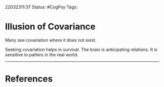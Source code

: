 22032311:37
Status:  #CogPsy 
Tags: 

# Illusion of Covariance
Many see covariation where it does not exist.

Seeking covariation helps in survival. The brain is anticipating relations. It is sensitive to patters in the real world. 

---
# References